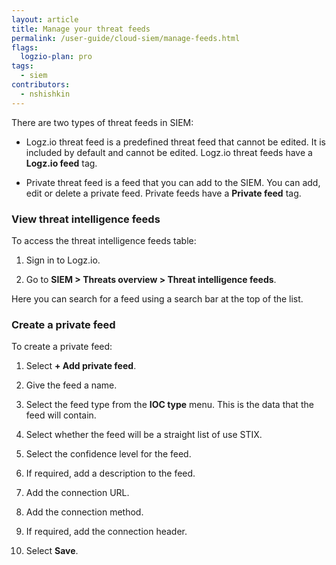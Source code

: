```yaml
---
layout: article
title: Manage your threat feeds
permalink: /user-guide/cloud-siem/manage-feeds.html
flags:
  logzio-plan: pro
tags:
  - siem
contributors:
  - nshishkin
---
```


There are two types of threat feeds in SIEM:

* Logz.io threat feed is a predefined threat feed that cannot be edited. It is included by default and cannot be edited. Logz.io threat feeds have a **Logz.io feed** tag.

* Private threat feed is a feed that you can add to the SIEM. You can add, edit or delete a private feed. Private feeds have a **Private feed** tag.


### View threat intelligence feeds

To access the threat intelligence feeds table:


1. Sign in to Logz.io.

2. Go to **SIEM > Threats overview > Threat intelligence feeds**.


Here you can search for a feed using a search bar at the top of the list.


### Create a private feed

To create a private feed:

1. Select **+ Add private feed**.

2. Give the feed a name.

3. Select the feed type from the **IOC type** menu. This is the data that the feed will contain.

4. Select whether the feed will be a straight list of use STIX.

5. Select the confidence level for the feed.

6. If required, add a description to the feed.

7. Add the connection URL.

8. Add the connection method.

9. If required, add the connection header.

10. Select **Save**.